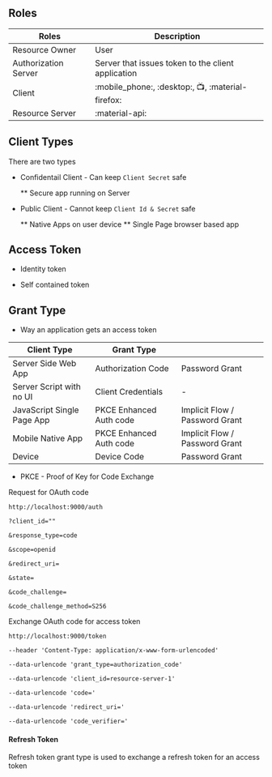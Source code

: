 
## Roles

| Roles                      | Description                                         |
| ---------------------------| ------------------------------------                |
| Resource Owner             | User                                                |
| Authorization Server       | Server that issues token to the client application  |
| Client                     | :mobile_phone:, :desktop:, :tv:, :material-firefox: |
| Resource Server            | :material-api:                                      |


## Client Types

There are two types 

* Confidentail Client - Can keep `Client Secret` safe

  ** Secure app running on Server

* Public Client - Cannot keep `Client Id & Secret` safe

  ** Native Apps on user device
  ** Single Page browser based app
  

## Access Token

* Identity token 

* Self contained token

## Grant Type 

- Way an application gets an access token


| Client Type                | Grant Type                |                                      |
| ---------------------------| --------------------------|--------------------------------------|
| Server Side Web App        | Authorization Code        | Password Grant                       |
| Server Script with no UI   | Client Credentials        | -                                    |
| JavaScript Single Page App | PKCE Enhanced Auth code   | Implicit Flow / Password Grant       |
| Mobile Native App          | PKCE Enhanced Auth code   | Implicit Flow / Password Grant       |
| Device                     | Device Code               | Password Grant                       |


* PKCE - Proof of Key for Code Exchange

Request for OAuth code

```
http://localhost:9000/auth

?client_id=""

&response_type=code

&scope=openid

&redirect_uri=

&state=

&code_challenge=

&code_challenge_method=S256
```

Exchange OAuth code for access token

```
http://localhost:9000/token

--header 'Content-Type: application/x-www-form-urlencoded'

--data-urlencode 'grant_type=authorization_code'

--data-urlencode 'client_id=resource-server-1'

--data-urlencode 'code='

--data-urlencode 'redirect_uri='

--data-urlencode 'code_verifier='

```


#### Refresh Token

  Refresh token grant type is used to exchange a refresh token for an access token
  
  
